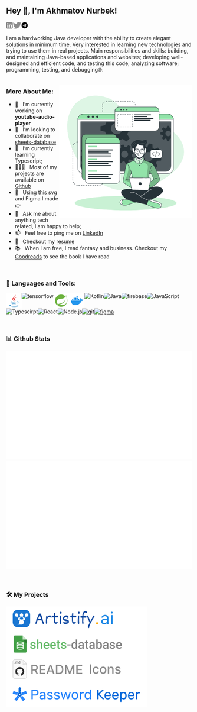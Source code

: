 ## Hey 👋, I'm Akhmatov Nurbek!
<a href='https://www.linkedin.com/in/nurbek-axmatov/'><img align='left' alt="linkedin" src="https://github.com/AkhmatovNurbek/About-me/blob/main/assets/linkedin.svg" height='18px'/></a>
<a href='https://twitter.com/NurbekAkhmatov?t=RSzuwjZHXx8bNkCUcGqTSw&s=09'><img align='left' alt="twitter" src="https://github.com/AkhmatovNurbek/About-me/blob/main/assets/twitter.svg" height='18px'/></a>
<a href='https://t.me/axmatov_N'><img alt="kaggle" src="https://github.com/AkhmatovNurbek/About-me/blob/main/assets/icons8-telegram-150.png" height='18px'/></a>


 I am a hardworking Java developer with the ability to create elegant solutions in minimum time. Very interested in learning new technologies and trying to use them in real projects. Main responsibilities and skills: building, and maintaining Java-based applications and websites; developing well-designed and efficient code, and testing this code; analyzing software; programming, testing, and debugging🌐.
<br/>
<br/>

<img align="right" alt="GIF" src="https://github.com/AkhmatovNurbek/About-me/blob/main/Developer%20activity.gif" width="360px"/>
  
###  More About Me:

- 🔭 &nbsp; I’m currently working on **youtube-audio-player**
- 🤝 &nbsp; I’m looking to collaborate on [sheets-database](https://github.com/rahul-jha98/sheets-database)
- 🌱 &nbsp; I’m currently learning Typescript; 
- 👨🏻‍💻 &nbsp; Most of my projects are available on [Github](https://github.com/AkhmatovNurbek)
- 🎨 &nbsp; Using [this svg](https://storyset.com/illustration/version-control/bro) and Figma I made 👉
- 💬 &nbsp; Ask me about anything tech related, I am happy to help;
- 📫 &nbsp; Feel free to ping me on [LinkedIn](https://www.linkedin.com/in/nurbek-axmatov/)
- 📝 &nbsp; Checkout my [resume](https://drive.google.com/file/d/1FcG-UUOWd-VL3qcmiFzZqKDERcmQy0KV/view?usp=sharing)
- 📚 &nbsp; When I am free, I read fantasy and business. Checkout my [Goodreads](https://www.goodreads.com/user/show/157407933-nurbek-akhmatov) to see the book I have read

<br>

### 🔨 Languages and Tools:
<a href="https://www.java.com/en/" target="_blank"> <img align="left" src="https://github.com/AkhmatovNurbek/icons/blob/main/java/java.svg" alt="java" height="42px"/> </a> 
<a href="https://www.tensorflow.org" target="_blank"> <img align="left" src="https://raw.githubusercontent.com/rahul-jha98/github_readme_icons/main/language_and_tools/square/tensorflow/tensorflow.svg" alt="tensorflow" height="42px"/> </a> 
<a href="https://spring.io/" target="_blank"><img align="left" alt="Spring" height ="42px" src="https://github.com/AkhmatovNurbek/icons/blob/main/spring/spring.svg"></a>
<a href="https://www.docker.com/" target="_blank"> <img align="left" alt="Docker" height ="42px" src="https://github.com/AkhmatovNurbek/icons/blob/main/docker/docker.svg"> </a>
<a href="https://kotlinlang.org" target="_blank"><img align="left" alt="Kotlin" height ="42px" src="https://raw.githubusercontent.com/rahul-jha98/github_readme_icons/main/language_and_tools/square/kotlin/kotlin.svg"></a>
<a href="https://www.java.com" target="_blank"><img align="left" alt="Java" height ="42px" src="https://raw.githubusercontent.com/rahul-jha98/github_readme_icons/main/language_and_tools/square/java/java.svg"></a>
<a href="https://firebase.google.com/" target="_blank"> <img align="left" src="https://raw.githubusercontent.com/rahul-jha98/github_readme_icons/main/language_and_tools/square/firebase/firebase.svg" alt="firebase" height ="42px"/> </a>
<a href="https://developer.mozilla.org/en-US/docs/Web/JavaScript" target="_blank"> <img align="left" alt="JavaScript" height ="42px"  src="https://raw.githubusercontent.com/rahul-jha98/github_readme_icons/main/language_and_tools/square/javascript/javascript.svg"> </a>
<a href="https://www.typescriptlang.org/" target="_blank"><img align="left" alt="Typescirpt" height ="42px" src="https://raw.githubusercontent.com/rahul-jha98/github_readme_icons/main/language_and_tools/square/typescript/typescript.svg"></a>
<a href="https://reactjs.org/" target="_blank"> <img align="left" alt="React" height ="42px" src="https://raw.githubusercontent.com/rahul-jha98/github_readme_icons/main/language_and_tools/square/react/react.svg"></a>
<a href="https://nodejs.org" target="_blank"><img align="left" alt="Node.js" height ="42px" src="https://raw.githubusercontent.com/rahul-jha98/github_readme_icons/main/language_and_tools/square/node/node.svg"></a>
<a href="https://git-scm.com/" target="_blank"> <img src="https://raw.githubusercontent.com/rahul-jha98/github_readme_icons/main/language_and_tools/square/git-scm/git-scm.svg" align="left" alt="git" height='42px'/> </a>
<a href="https://www.figma.com/" target="_blank"> <img src="https://raw.githubusercontent.com/rahul-jha98/github_readme_icons/main/language_and_tools/square/figma/figma.svg" alt="figma" height='42px'/> </a>

<br>


### 📊 Github Stats
<a href='https://github.com/rahul-jha98/github-stats-transparent'>
  
![Stats Overview](https://raw.githubusercontent.com/rahul-jha98/github-stats-transparent/output/generated/overview.svg)
![Most Used Languages](https://raw.githubusercontent.com/rahul-jha98/github-stats-transparent/output/generated/languages.svg)

</a>

<br>

### 🛠️ My Projects
<a href="https://github.com/rahul-jha98/Artistify.ai" target="_blank"> <img alt="artistify" src="./projects/artistify.svg" height="68" align="left"> </a>
<a href="https://github.com/rahul-jha98/sheets-database" target="_blank"> <img alt="sheetsdatabase" src="./projects/sheetsdatabase.svg"  height="68" align="left"> </a>
<a href="https://github.com/rahul-jha98/README_icons" target="_blank"> <img alt="readmeicons" src="./projects/readmeicons.svg" height="68" align="left"> </a>
<a href="https://github.com/rahul-jha98/PasswordKeeper" target="_blank"> <img alt="passwordkeeper" src="./projects/passwordkeeper.svg" height="68" align="left"> </a>
